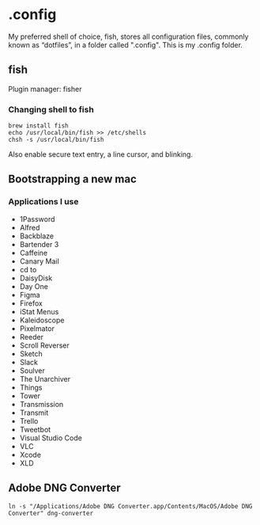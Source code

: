 # .config

My preferred shell of choice, fish, stores all configuration files, commonly
known as “dotfiles”, in a folder called ".config". This is my .config folder.

## fish

Plugin manager: fisher

### Changing shell to fish

```
brew install fish
echo /usr/local/bin/fish >> /etc/shells
chsh -s /usr/local/bin/fish
```

Also enable secure text entry, a line cursor, and blinking.

## Bootstrapping a new mac

### Applications I use

- 1Password
- Alfred
- Backblaze
- Bartender 3
- Caffeine
- Canary Mail
- cd to
- DaisyDisk
- Day One
- Figma
- Firefox
- iStat Menus
- Kaleidoscope
- Pixelmator
- Reeder
- Scroll Reverser
- Sketch
- Slack
- Soulver
- The Unarchiver
- Things
- Tower
- Transmission
- Transmit
- Trello
- Tweetbot
- Visual Studio Code
- VLC
- Xcode
- XLD

## Adobe DNG Converter

```
ln -s "/Applications/Adobe DNG Converter.app/Contents/MacOS/Adobe DNG Converter" dng-converter
```
